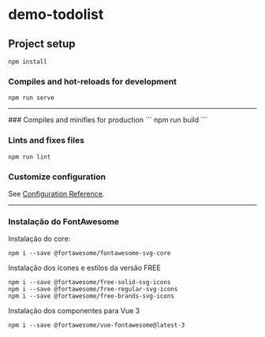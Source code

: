 # demo-todolist

## Project setup
```
npm install
```

### Compiles and hot-reloads for development
```
npm run serve
```
<hr>
### Compiles and minifies for production
```
npm run build
```

### Lints and fixes files
```
npm run lint
```

### Customize configuration
See [Configuration Reference](https://cli.vuejs.org/config/).

<hr>

### Instalação do FontAwesome
Instalação do core:
```
npm i --save @fortawesome/fontawesome-svg-core
```
Instalação dos ícones e estilos da versão FREE
```
npm i --save @fortawesome/free-solid-svg-icons
npm i --save @fortawesome/free-regular-svg-icons
npm i --save @fortawesome/free-brands-svg-icons
```
Instalação dos componentes para Vue 3
```
npm i --save @fortawesome/vue-fontawesome@latest-3
```
